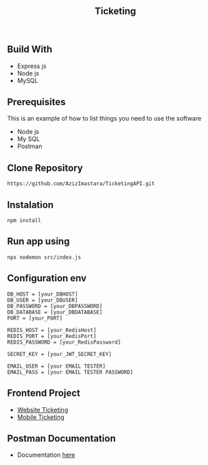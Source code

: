 <div align="center">
  </a>
  <h2 align="center">Ticketing</h2>
</div>
<br/>

## Build With

- Express js
- Node js
- MySQL

## Prerequisites

This is an example of how to list things you need to use the software

- Node js
- My SQL
- Postman

## Clone Repository
```
https://github.com/AzizImastara/TicketingAPI.git
```
## Instalation
```
npm install
```
## Run app using
```
npx nodemon src/index.js
```
## Configuration env
```
DB_HOST = [your_DBHOST]
DB_USER = [your_DBUSER]
DB_PASSWORD = [your_DBPASSWORD]
DB_DATABASE = [your_DBDATABASE]
PORT = [your_PORT]

REDIS_HOST = [your_RedisHost]
REDIS_PORT = [your_RedisPort]
REDIS_PASSWORD = [your_RedisPassword]

SECRET_KEY = [your_JWT_SECRET_KEY]
 
EMAIL_USER = [your EMAIL TESTER]
EMAIL_PASS = [your EMAIL TESTER PASSWORD]
```
## Frontend Project
- [Website Ticketing](https://github.com/AzizImastara/fe-tiketingapi)
- [Mobile Ticketing](https://github.com/AzizImastara/tiketing-native)

## Postman Documentation
- Documentation [here](https://documenter.getpostman.com/view/17315115/UVRHj48X)



